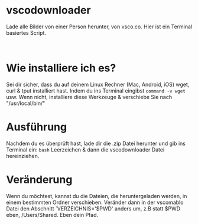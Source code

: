 # vscodownloader

Lade alle Bilder von einer Person herunter, von vsco.co. Hier ist ein Terminal basiertes Script.

<br>

# Wie installiere ich es?

Sei dir sicher, dass du auf deinem Linux Rechner (Mac, Android, iOS) wget, curl & tput installiert hast. Indem du ins Terminal eingibst `command -v wget` usw.
Wenn nicht, installiere diese Werkzeuge & verschiebe Sie nach "/usr/local/bin/"

# Ausführung

Nachdem du es überprüft hast, lade dir die .zip Datei herunter und gib ins Terminal ein: `bash` Leerzeichen & dann die vscodownloader Datei hereinziehen.

# Veränderung

Wenn du möchtest, kannst du die Dateien, die heruntergeladen werden, in einem bestimmten Ordner verschieben. Veränder dann in der vscomablo Datei den Abschnitt `VERZEICHNIS='$PWD' anders um, z.B statt $PWD eben, /Users/Shared. Eben dein Pfad.
